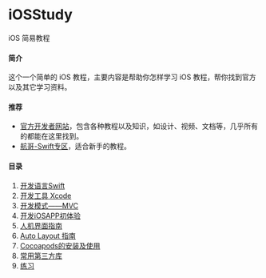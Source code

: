 # iOSStudy
iOS 简易教程

#### 简介
这个一个简单的 iOS 教程，主要内容是帮助你怎样学习 iOS 教程，帮你找到官方以及其它学习资料。

#### 推荐
* [官方开发者网站](https://developer.apple.com/)，包含各种教程以及知识，如设计、视频、文档等，几乎所有的都能在这里找到。
* [航哥-Swift专区](https://www.hangge.com/)，适合新手的教程。

#### 目录
1. [开发语言Swift](https://github.com/qixizhu/iOSStudy/blob/master/source/1.开发语言Swift.md)
2. [开发工具 Xcode](https://github.com/qixizhu/iOSStudy/blob/master/source/2.开发工具Xcode.md)
3. [开发模式——MVC](https://github.com/qixizhu/iOSStudy/blob/master/source/3.开发模式MVC.md)
4. [开发iOSAPP初体验](https://github.com/qixizhu/iOSStudy/blob/master/source/4.开发iOSAPP初体验.md)
5. [人机界面指南](https://github.com/qixizhu/iOSStudy/blob/master/source/5.人机界面指南.md)
6. [Auto Layout 指南](https://github.com/qixizhu/iOSStudy/blob/master/source/6.AutoLayout指南.md)
7. [Cocoapods的安装及使用](https://github.com/qixizhu/iOSStudy/blob/master/source/7.Cocoapods的安装及使用.md)
8. [常用第三方库](https://github.com/qixizhu/iOSStudy/blob/master/source/8.常用第三方库.md)
9. [练习](https://github.com/qixizhu/iOSStudy/blob/master/source/9.练习.md)
